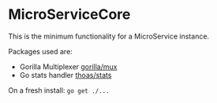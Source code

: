 # MicroServiceCore

This is the minimum functionality for a MicroService instance.

Packages used are:

* Gorilla Multiplexer [gorilla/mux](http://www.gorillatoolkit.org/pkg/mux)
* Go stats handler [thoas/stats](https://github.com/thoas/stats)

On a fresh install: `go get ./...`
